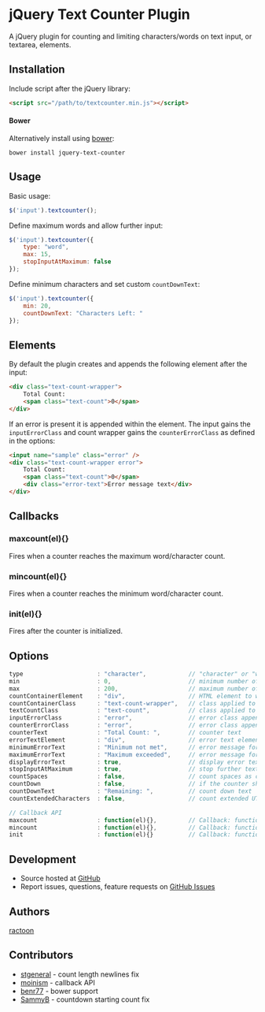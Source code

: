 # jQuery Text Counter Plugin

A jQuery plugin for counting and limiting characters/words on text input, or textarea, elements.

## Installation

Include script after the jQuery library:

```html
<script src="/path/to/textcounter.min.js"></script>
```

#### Bower

Alternatively install using [bower](http://bower.io/):

```
bower install jquery-text-counter
```

## Usage

Basic usage:

```javascript
$('input').textcounter();
```

Define maximum words and allow further input:

```javascript
$('input').textcounter({
	type: "word",
	max: 15,
	stopInputAtMaximum: false
});
```

Define minimum characters and set custom `countDownText`:

```javascript
$('input').textcounter({
	min: 20,
	countDownText: "Characters Left: "
});
```

## Elements

By default the plugin creates and appends the following element after the input:

```html
<div class="text-count-wrapper">
	Total Count:
	<span class="text-count">0</span>
</div>
```

If an error is present it is appended within the element. The input gains the `inputErrorClass` and count wrapper gains the `counterErrorClass` as defined in the options:

```html
<input name="sample" class="error" />
<div class="text-count-wrapper error">
	Total Count:
	<span class="text-count">0</span>
	<div class="error-text">Error message text</div>
</div>
```

## Callbacks

### maxcount(el){}

Fires when a counter reaches the maximum word/character count.

### mincount(el){}

Fires when a counter reaches the minimum word/character count.

### init(el){}

Fires after the counter is initialized.

## Options

```javascript
type                     : "character",            // "character" or "word"
min                      : 0,                      // minimum number of characters/words
max                      : 200,                    // maximum number of characters/words, -1 for unlimited, 'auto' to use maxlength attribute
countContainerElement    : "div",                  // HTML element to wrap the text count in
countContainerClass      : "text-count-wrapper",   // class applied to the countContainerElement
textCountClass           : "text-count",           // class applied to the counter length
inputErrorClass          : "error",                // error class appended to the input element if error occurs
counterErrorClass        : "error",                // error class appended to the countContainerElement if error occurs
counterText              : "Total Count: ",        // counter text
errorTextElement         : "div",                  // error text element
minimumErrorText         : "Minimum not met",      // error message for minimum not met,
maximumErrorText         : "Maximum exceeded",     // error message for maximum range exceeded,
displayErrorText         : true,                   // display error text messages for minimum/maximum values
stopInputAtMaximum       : true,                   // stop further text input if maximum reached
countSpaces              : false,                  // count spaces as character (only for "character" type)
countDown                : false,                  // if the counter should deduct from maximum characters/words rather than counting up
countDownText            : "Remaining: ",          // count down text
countExtendedCharacters  : false,                  // count extended UTF-8 characters as 2 bytes (such as Chinese characters)

// Callback API
maxcount                 : function(el){},         // Callback: function(element) - Fires when the counter hits the maximum word/character count
mincount                 : function(el){},         // Callback: function(element) - Fires when the counter hits the minimum word/character count
init                     : function(el){}          // Callback: function(element) - Fires after the counter is initially setup
```

## Development

- Source hosted at [GitHub](https://github.com/ractoon/jQuery-Text-Counter)
- Report issues, questions, feature requests on [GitHub Issues](https://github.com/ractoon/jQuery-Text-Counter/issues)


## Authors

[ractoon](http://www.ractoon.com)


## Contributors

- [stgeneral](https://github.com/stgeneral) - count length newlines fix
- [moinism](https://github.com/moinism) - callback API
- [benr77](https://github.com/benr77) - bower support
- [SammyB](https://github.com/SammyB) - countdown starting count fix